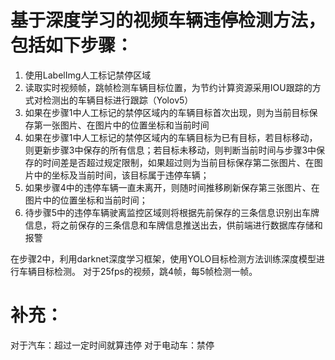 # 基于深度学习的视频车辆违停检测方法，包括如下步骤：

1.	使用LabelImg人工标记禁停区域
2.	读取实时视频帧，跳帧检测车辆目标位置，为节约计算资源采用IOU跟踪的方式对检测出的车辆目标进行跟踪（Yolov5）
3.	如果在步骤1中人工标记的禁停区域内的车辆目标首次出现，则为当前目标保存第一张图片、在图片中的位置坐标和当前时间
4.	如果在步骤1中人工标记的禁停区域内的车辆目标为已有目标，若目标移动，则更新步骤3中保存的所有信息；若目标未移动，则判断当前时间与步骤3中保存的时间差是否超过规定限制，如果超过则为当前目标保存第二张图片、在图片中的坐标及当前时间，该目标属于违停车辆；
5.	如果步骤4中的违停车辆一直未离开，则随时间推移刷新保存第三张图片、在图片中的位置坐标和当前时间；
6.	待步骤5中的违停车辆驶离监控区域则将根据先前保存的三条信息识别出车牌信息，将之前保存的三条信息和车牌信息推送出去，供前端进行数据库存储和报警

在步骤2中，利用darknet深度学习框架，使用YOLO目标检测方法训练深度模型进行车辆目标检测。
对于25fps的视频，跳4帧，每5帧检测一帧。

# 补充：
对于汽车：超过一定时间就算违停
对于电动车：禁停

